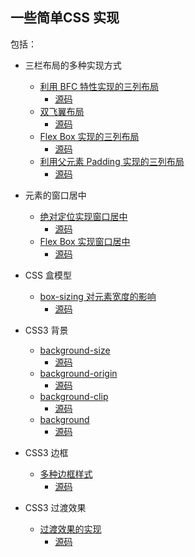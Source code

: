 ## 一些简单CSS 实现

包括：

* 三栏布局的多种实现方式
    + [利用 BFC 特性实现的三列布局](http://htmlpreview.github.io/?https://github.com/gaoupon/CSS-Tasks/blob/master/layout/3-column-1.html)
        - [源码](layout/3-column-1.html)
    + [双飞翼布局](http://htmlpreview.github.io/?https://github.com/gaoupon/CSS-Tasks/blob/master/layout/3-column-2.html)
        - [源码](layout/3-column-2.html)
    + [Flex Box 实现的三列布局](http://htmlpreview.github.io/?https://github.com/gaoupon/CSS-Tasks/blob/master/layout/3-column-3.html)
        - [源码](layout/3-column-3.html)
    + [利用父元素 Padding 实现的三列布局](http://htmlpreview.github.io/?https://github.com/gaoupon/CSS-Tasks/blob/master/layout/3-column-4.html)
        - [源码](layout/3-column-4.html)
* 元素的窗口居中
    + [绝对定位实现窗口居中](http://htmlpreview.github.io/?https://github.com/gaoupon/CSS-Tasks/blob/master/position/center.html)
        - [源码](position/center.html)
    + [Flex Box 实现窗口居中](http://htmlpreview.github.io/?https://github.com/gaoupon/CSS-Tasks/blob/master/position/flexcenter.html)
        - [源码](position/flexcenter.html)
* CSS 盒模型
    + [box-sizing 对元素宽度的影响](http://htmlpreview.github.io/?https://github.com/gaoupon/CSS-Tasks/blob/master/boxmodel/width.html)
        - [源码](boxmodel/width.html)

* CSS3 背景
    + [background-size](http://htmlpreview.github.io/?https://github.com/gaoupon/CSS-Tasks/blob/master/background/background-size.html)
        - [源码](background/background-size.html)
    + [background-origin](http://htmlpreview.github.io/?https://github.com/gaoupon/CSS-Tasks/blob/master/background/background-origin.html)
        - [源码](background/background-origin.html)
    + [background-clip](http://htmlpreview.github.io/?https://github.com/gaoupon/CSS-Tasks/blob/master/background/background-clip.html)
        - [源码](background/background-clip.html)
    + [background](http://htmlpreview.github.io/?https://github.com/gaoupon/CSS-Tasks/blob/master/background/background.html)
        - [源码](background/background.html)

* CSS3 边框
    + [多种边框样式](http://htmlpreview.github.io/?https://github.com/gaoupon/CSS-Tasks/blob/master/border/border.html)
        - [源码](border/border.html)

* CSS3 过渡效果
    + [过渡效果的实现](http://htmlpreview.github.io/?https://github.com/gaoupon/CSS-Tasks/blob/master/transition/transition.html)
        - [源码](transition/transition.html)
